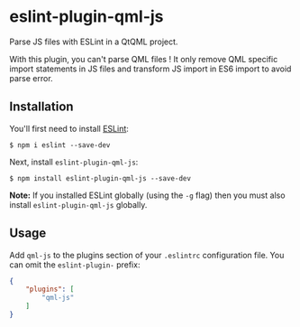 # eslint-plugin-qml-js

Parse JS files with ESLint in a QtQML project.

With this plugin, you can't parse QML files ! It only remove QML specific import statements in JS files and transform JS import in ES6 import to avoid parse error.

## Installation

You'll first need to install [ESLint](http://eslint.org):

```
$ npm i eslint --save-dev
```

Next, install `eslint-plugin-qml-js`:

```
$ npm install eslint-plugin-qml-js --save-dev
```

**Note:** If you installed ESLint globally (using the `-g` flag) then you must also install `eslint-plugin-qml-js` globally.

## Usage

Add `qml-js` to the plugins section of your `.eslintrc` configuration file. You can omit the `eslint-plugin-` prefix:

```json
{
    "plugins": [
        "qml-js"
    ]
}
```
